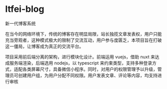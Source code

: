 # ltfei-blog
新一代博客系统

在当今的网络环境下，传统的博客存在明显局限，站长独揽文章发表权，用户只能充当旁观者，这种模式极大的限制了交流互动，用户参与度匮乏，本项目旨在打破这一僵局，让博客成为真正的交流平台。

项目采用前后端分离的架构，进行模块化设计。前端运用 vuejs，借助 nuxt 来达成服务端渲染，后端选用 nodejs，以 typescript 来约束类型，支持多种登录方式，适配各类屏幕尺寸，具备微信小程序。同时，对用户的权限管理予以升级，管理员可创建用户组，为用户分配不同权限。用户发表文章、评论等内容，均支持进行审核
